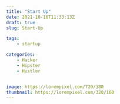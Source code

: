 ```yaml
---
title: "Start Up"
date: 2021-10-16T11:33:13Z
draft: true
slug: Start-Up

tags:
    - startup

categories:
    - Hacker
    - Hipster
    - Hustler


image: https://lorempixel.com/720/380
thumbnail: https://lorempixel.com/320/160
---
```


